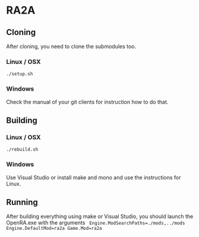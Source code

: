 # RA2A

## Cloning
After cloning, you need to clone the submodules too.

### Linux / OSX
`./setup.sh`

### Windows
Check the manual of your git clients for instruction how to do that.

## Building
### Linux / OSX
`./rebuild.sh`

### Windows
Use Visual Studio or install make and mono and use the instructions for Linux.

## Running
After building everything using make or Visual Studio, you should launch the OpenRA.exe with the arguments ` Engine.ModSearchPaths=./mods,../mods Engine.DefaultMod=ra2a Game.Mod=ra2a`
